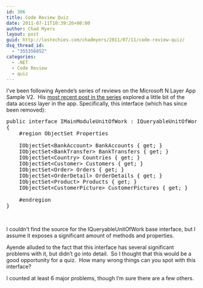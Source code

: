 ```yaml
---
id: 306
title: Code Review Quiz
date: 2011-07-11T10:39:26+00:00
author: Chad Myers
layout: post
guid: http://lostechies.com/chadmyers/2011/07/11/code-review-quiz/
dsq_thread_id:
  - "355356852"
categories:
  - .NET
  - Code Review
  - quiz
---
```

I’ve been following Ayende’s series of reviews on the Microsoft N Layer App Sample V2.&nbsp; His [most recent post in the series](http://ayende.com/blog/32769/review-microsoft-n-layer-app-sample-part-viindash-data-access-layer-is-good-for-you?utm_source=feedburner&utm_medium=feed&utm_campaign=Feed%3A+AyendeRahien+%28Ayende+%40+Rahien%29&utm_content=Google+Reader) explored a little bit of the data access layer in the app. Specifically, this interface (which has since been removed):

<pre class="brush:csharp">public interface IMainModuleUnitOfWork : IQueryableUnitOfWork
{
    #region ObjectSet Properties

    IObjectSet&lt;BankAccount&gt; BankAccounts { get; }
    IObjectSet&lt;BankTransfer&gt; BankTransfers { get; }
    IObjectSet&lt;Country&gt; Countries { get; }
    IObjectSet&lt;Customer&gt; Customers { get; }
    IObjectSet&lt;Order&gt; Orders { get; }
    IObjectSet&lt;OrderDetail&gt; OrderDetails { get; }
    IObjectSet&lt;Product&gt; Products { get; }
    IObjectSet&lt;CustomerPicture&gt; CustomerPictures { get; }
        
    #endregion
}
</pre>

&nbsp;

I couldn’t find the source for the IQueryableUnitOfWork base interface, but I assume it exposes a significant amount of methods and properties.

Ayende alluded to the fact that this interface has several significant problems with it, but didn’t go into detail.&nbsp; So I thought that this would be a good opportunity for a quiz.&nbsp; How many wrong things can you spot with this interface?

I counted at least 6 major problems, though I’m sure there are a few others.